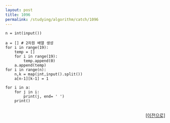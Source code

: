 ```yaml
---
layout: post
title: 1096
permalink: /studying/algorithm/catch/1096
---
```


```
n = int(input())

a = [] # 2차원 배열 생성
for i in range(19):
    temp = []
    for i in range(19):
        temp.append(0)
    a.append(temp)
for i in range(n):
    n,k = map(int,input().split())
    a[n-1][k-1] = 1

for i in a:
    for j in i:
        print(j, end= ' ')
    print()
    

```
  
    
    
<div style="text-align: right"> <a href = 'https://namhyo01.github.io/studying/algorithm/catch'> [이전으로] </a> </div>
